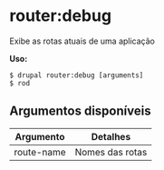 # router:debug
Exibe as rotas atuais de uma aplicação

**Uso:**
```
$ drupal router:debug [arguments]
$ rod  
```

## Argumentos disponíveis
Argumento | Detalhes
---------|-------------
route-name | Nomes das rotas

